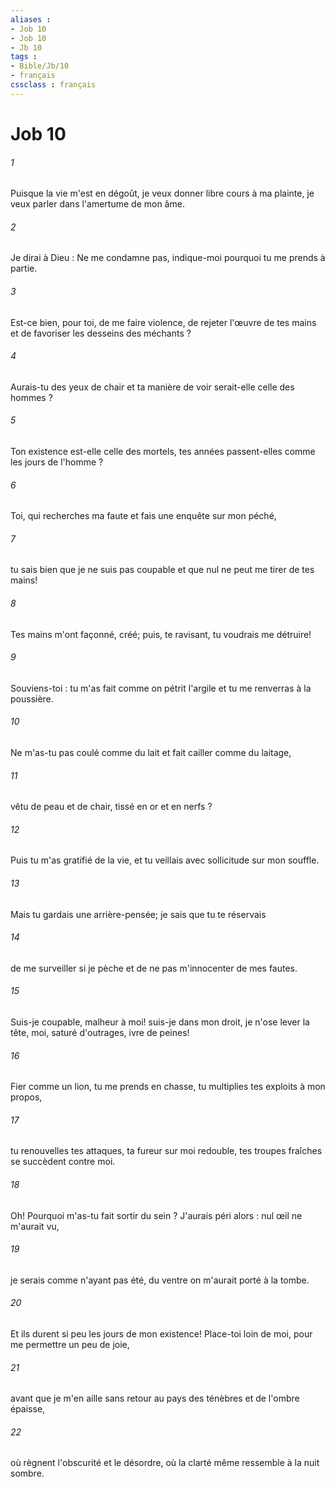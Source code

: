 ```yaml
---
aliases : 
- Job 10
- Job 10
- Jb 10
tags : 
- Bible/Jb/10
- français
cssclass : français
---
```


# Job 10

###### 1
Puisque la vie m'est en dégoût, je veux donner libre cours à ma plainte, je veux parler dans l'amertume de mon âme. 
###### 2
Je dirai à Dieu : Ne me condamne pas, indique-moi pourquoi tu me prends à partie. 
###### 3
Est-ce bien, pour toi, de me faire violence, de rejeter l'œuvre de tes mains et de favoriser les desseins des méchants ? 
###### 4
Aurais-tu des yeux de chair et ta manière de voir serait-elle celle des hommes ? 
###### 5
Ton existence est-elle celle des mortels, tes années passent-elles comme les jours de l'homme ? 
###### 6
Toi, qui recherches ma faute et fais une enquête sur mon péché, 
###### 7
tu sais bien que je ne suis pas coupable et que nul ne peut me tirer de tes mains! 
###### 8
Tes mains m'ont façonné, créé; puis, te ravisant, tu voudrais me détruire! 
###### 9
Souviens-toi : tu m'as fait comme on pétrit l'argile et tu me renverras à la poussière. 
###### 10
Ne m'as-tu pas coulé comme du lait et fait cailler comme du laitage, 
###### 11
vêtu de peau et de chair, tissé en or et en nerfs ? 
###### 12
Puis tu m'as gratifié de la vie, et tu veillais avec sollicitude sur mon souffle. 
###### 13
Mais tu gardais une arrière-pensée; je sais que tu te réservais 
###### 14
de me surveiller si je pèche et de ne pas m'innocenter de mes fautes. 
###### 15
Suis-je coupable, malheur à moi! suis-je dans mon droit, je n'ose lever la tête, moi, saturé d'outrages, ivre de peines! 
###### 16
Fier comme un lion, tu me prends en chasse, tu multiplies tes exploits à mon propos, 
###### 17
tu renouvelles tes attaques, ta fureur sur moi redouble, tes troupes fraîches se succèdent contre moi. 
###### 18
Oh! Pourquoi m'as-tu fait sortir du sein ? J'aurais péri alors : nul œil ne m'aurait vu, 
###### 19
je serais comme n'ayant pas été, du ventre on m'aurait porté à la tombe. 
###### 20
Et ils durent si peu les jours de mon existence! Place-toi loin de moi, pour me permettre un peu de joie, 
###### 21
avant que je m'en aille sans retour au pays des ténèbres et de l'ombre épaisse, 
###### 22
où règnent l'obscurité et le désordre, où la clarté même ressemble à la nuit sombre. 
